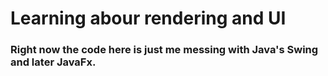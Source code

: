# Learning abour rendering and UI

### Right now the code here is just me messing with Java's Swing and later JavaFx.